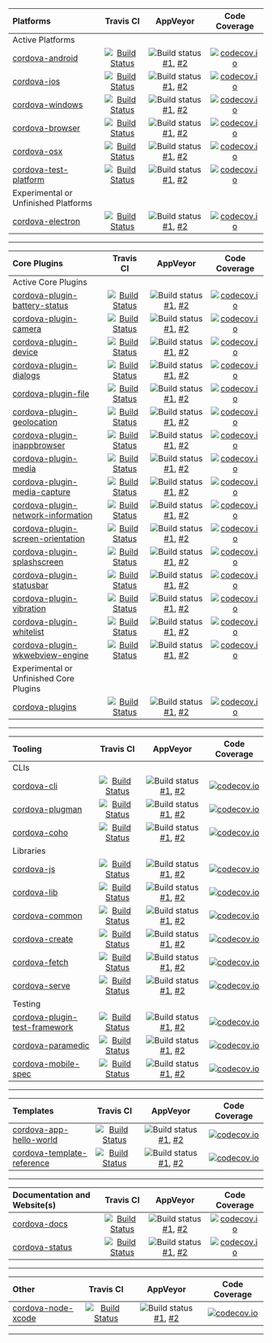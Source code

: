<!-- This markdown was generated with http://cordova.betamo.de/cordova-status_markdown.php -->

| Platforms | Travis CI | AppVeyor | Code Coverage |
| :--- | :---: | :---: | :---: |
| Active Platforms |  |  |  |
| [cordova-android](https://github.com/apache/cordova-android) | [![Build Status](https://travis-ci.org/apache/cordova-android.svg?branch=master)](https://travis-ci.org/apache/cordova-android) | ![Build status](https://ci.appveyor.com/api/projects/status/github/apache/cordova-android?branch=master&svg=true) [#1](https://ci.appveyor.com/project/ApacheSoftwareFoundation/cordova-android/branch/master), [#2](https://ci.appveyor.com/project/Humbedooh/cordova-android/branch/master) | [![codecov.io](https://codecov.io/github/apache/cordova-android/coverage.svg?branch=master)](https://codecov.io/github/apache/cordova-android?branch=master) |
| [cordova-ios](https://github.com/apache/cordova-ios) | [![Build Status](https://travis-ci.org/apache/cordova-ios.svg?branch=master)](https://travis-ci.org/apache/cordova-ios) | ![Build status](https://ci.appveyor.com/api/projects/status/github/apache/cordova-ios?branch=master&svg=true) [#1](https://ci.appveyor.com/project/ApacheSoftwareFoundation/cordova-ios/branch/master), [#2](https://ci.appveyor.com/project/Humbedooh/cordova-ios/branch/master) | [![codecov.io](https://codecov.io/github/apache/cordova-ios/coverage.svg?branch=master)](https://codecov.io/github/apache/cordova-ios?branch=master) |
| [cordova-windows](https://github.com/apache/cordova-windows) | [![Build Status](https://travis-ci.org/apache/cordova-windows.svg?branch=master)](https://travis-ci.org/apache/cordova-windows) | ![Build status](https://ci.appveyor.com/api/projects/status/github/apache/cordova-windows?branch=master&svg=true) [#1](https://ci.appveyor.com/project/ApacheSoftwareFoundation/cordova-windows/branch/master), [#2](https://ci.appveyor.com/project/Humbedooh/cordova-windows/branch/master) | [![codecov.io](https://codecov.io/github/apache/cordova-windows/coverage.svg?branch=master)](https://codecov.io/github/apache/cordova-windows?branch=master) |
| [cordova-browser](https://github.com/apache/cordova-browser) | [![Build Status](https://travis-ci.org/apache/cordova-browser.svg?branch=master)](https://travis-ci.org/apache/cordova-browser) | ![Build status](https://ci.appveyor.com/api/projects/status/github/apache/cordova-browser?branch=master&svg=true) [#1](https://ci.appveyor.com/project/ApacheSoftwareFoundation/cordova-browser/branch/master), [#2](https://ci.appveyor.com/project/Humbedooh/cordova-browser/branch/master) | [![codecov.io](https://codecov.io/github/apache/cordova-browser/coverage.svg?branch=master)](https://codecov.io/github/apache/cordova-browser?branch=master) |
| [cordova-osx](https://github.com/apache/cordova-osx) | [![Build Status](https://travis-ci.org/apache/cordova-osx.svg?branch=master)](https://travis-ci.org/apache/cordova-osx) | ![Build status](https://ci.appveyor.com/api/projects/status/github/apache/cordova-osx?branch=master&svg=true) [#1](https://ci.appveyor.com/project/ApacheSoftwareFoundation/cordova-osx/branch/master), [#2](https://ci.appveyor.com/project/Humbedooh/cordova-osx/branch/master) | [![codecov.io](https://codecov.io/github/apache/cordova-osx/coverage.svg?branch=master)](https://codecov.io/github/apache/cordova-osx?branch=master) |
| [cordova-test-platform](https://github.com/apache/cordova-test-platform) | [![Build Status](https://travis-ci.org/apache/cordova-test-platform.svg?branch=master)](https://travis-ci.org/apache/cordova-test-platform) | ![Build status](https://ci.appveyor.com/api/projects/status/github/apache/cordova-test-platform?branch=master&svg=true) [#1](https://ci.appveyor.com/project/ApacheSoftwareFoundation/cordova-test-platform/branch/master), [#2](https://ci.appveyor.com/project/Humbedooh/cordova-test-platform/branch/master) | [![codecov.io](https://codecov.io/github/apache/cordova-test-platform/coverage.svg?branch=master)](https://codecov.io/github/apache/cordova-test-platform?branch=master) |
| Experimental or Unfinished Platforms |  |  |  |
| [cordova-electron](https://github.com/apache/cordova-electron) | [![Build Status](https://travis-ci.org/apache/cordova-electron.svg?branch=master)](https://travis-ci.org/apache/cordova-electron) | ![Build status](https://ci.appveyor.com/api/projects/status/github/apache/cordova-electron?branch=master&svg=true) [#1](https://ci.appveyor.com/project/ApacheSoftwareFoundation/cordova-electron/branch/master), [#2](https://ci.appveyor.com/project/Humbedooh/cordova-electron/branch/master) | [![codecov.io](https://codecov.io/github/apache/cordova-electron/coverage.svg?branch=master)](https://codecov.io/github/apache/cordova-electron?branch=master) |

<hr>

| Core Plugins | Travis CI | AppVeyor | Code Coverage |
| :--- | :---: | :---: | :---: |
| Active Core Plugins |  |  |  |
| [cordova-plugin-battery-status](https://github.com/apache/cordova-plugin-battery-status) | [![Build Status](https://travis-ci.org/apache/cordova-plugin-battery-status.svg?branch=master)](https://travis-ci.org/apache/cordova-plugin-battery-status) | ![Build status](https://ci.appveyor.com/api/projects/status/github/apache/cordova-plugin-battery-status?branch=master&svg=true) [#1](https://ci.appveyor.com/project/ApacheSoftwareFoundation/cordova-plugin-battery-status/branch/master), [#2](https://ci.appveyor.com/project/Humbedooh/cordova-plugin-battery-status/branch/master) | [![codecov.io](https://codecov.io/github/apache/cordova-plugin-battery-status/coverage.svg?branch=master)](https://codecov.io/github/apache/cordova-plugin-battery-status?branch=master) |
| [cordova-plugin-camera](https://github.com/apache/cordova-plugin-camera) | [![Build Status](https://travis-ci.org/apache/cordova-plugin-camera.svg?branch=master)](https://travis-ci.org/apache/cordova-plugin-camera) | ![Build status](https://ci.appveyor.com/api/projects/status/github/apache/cordova-plugin-camera?branch=master&svg=true) [#1](https://ci.appveyor.com/project/ApacheSoftwareFoundation/cordova-plugin-camera/branch/master), [#2](https://ci.appveyor.com/project/Humbedooh/cordova-plugin-camera/branch/master) | [![codecov.io](https://codecov.io/github/apache/cordova-plugin-camera/coverage.svg?branch=master)](https://codecov.io/github/apache/cordova-plugin-camera?branch=master) |
| [cordova-plugin-device](https://github.com/apache/cordova-plugin-device) | [![Build Status](https://travis-ci.org/apache/cordova-plugin-device.svg?branch=master)](https://travis-ci.org/apache/cordova-plugin-device) | ![Build status](https://ci.appveyor.com/api/projects/status/github/apache/cordova-plugin-device?branch=master&svg=true) [#1](https://ci.appveyor.com/project/ApacheSoftwareFoundation/cordova-plugin-device/branch/master), [#2](https://ci.appveyor.com/project/Humbedooh/cordova-plugin-device/branch/master) | [![codecov.io](https://codecov.io/github/apache/cordova-plugin-device/coverage.svg?branch=master)](https://codecov.io/github/apache/cordova-plugin-device?branch=master) |
| [cordova-plugin-dialogs](https://github.com/apache/cordova-plugin-dialogs) | [![Build Status](https://travis-ci.org/apache/cordova-plugin-dialogs.svg?branch=master)](https://travis-ci.org/apache/cordova-plugin-dialogs) | ![Build status](https://ci.appveyor.com/api/projects/status/github/apache/cordova-plugin-dialogs?branch=master&svg=true) [#1](https://ci.appveyor.com/project/ApacheSoftwareFoundation/cordova-plugin-dialogs/branch/master), [#2](https://ci.appveyor.com/project/Humbedooh/cordova-plugin-dialogs/branch/master) | [![codecov.io](https://codecov.io/github/apache/cordova-plugin-dialogs/coverage.svg?branch=master)](https://codecov.io/github/apache/cordova-plugin-dialogs?branch=master) |
| [cordova-plugin-file](https://github.com/apache/cordova-plugin-file) | [![Build Status](https://travis-ci.org/apache/cordova-plugin-file.svg?branch=master)](https://travis-ci.org/apache/cordova-plugin-file) | ![Build status](https://ci.appveyor.com/api/projects/status/github/apache/cordova-plugin-file?branch=master&svg=true) [#1](https://ci.appveyor.com/project/ApacheSoftwareFoundation/cordova-plugin-file/branch/master), [#2](https://ci.appveyor.com/project/Humbedooh/cordova-plugin-file/branch/master) | [![codecov.io](https://codecov.io/github/apache/cordova-plugin-file/coverage.svg?branch=master)](https://codecov.io/github/apache/cordova-plugin-file?branch=master) |
| [cordova-plugin-geolocation](https://github.com/apache/cordova-plugin-geolocation) | [![Build Status](https://travis-ci.org/apache/cordova-plugin-geolocation.svg?branch=master)](https://travis-ci.org/apache/cordova-plugin-geolocation) | ![Build status](https://ci.appveyor.com/api/projects/status/github/apache/cordova-plugin-geolocation?branch=master&svg=true) [#1](https://ci.appveyor.com/project/ApacheSoftwareFoundation/cordova-plugin-geolocation/branch/master), [#2](https://ci.appveyor.com/project/Humbedooh/cordova-plugin-geolocation/branch/master) | [![codecov.io](https://codecov.io/github/apache/cordova-plugin-geolocation/coverage.svg?branch=master)](https://codecov.io/github/apache/cordova-plugin-geolocation?branch=master) |
| [cordova-plugin-inappbrowser](https://github.com/apache/cordova-plugin-inappbrowser) | [![Build Status](https://travis-ci.org/apache/cordova-plugin-inappbrowser.svg?branch=master)](https://travis-ci.org/apache/cordova-plugin-inappbrowser) | ![Build status](https://ci.appveyor.com/api/projects/status/github/apache/cordova-plugin-inappbrowser?branch=master&svg=true) [#1](https://ci.appveyor.com/project/ApacheSoftwareFoundation/cordova-plugin-inappbrowser/branch/master), [#2](https://ci.appveyor.com/project/Humbedooh/cordova-plugin-inappbrowser/branch/master) | [![codecov.io](https://codecov.io/github/apache/cordova-plugin-inappbrowser/coverage.svg?branch=master)](https://codecov.io/github/apache/cordova-plugin-inappbrowser?branch=master) |
| [cordova-plugin-media](https://github.com/apache/cordova-plugin-media) | [![Build Status](https://travis-ci.org/apache/cordova-plugin-media.svg?branch=master)](https://travis-ci.org/apache/cordova-plugin-media) | ![Build status](https://ci.appveyor.com/api/projects/status/github/apache/cordova-plugin-media?branch=master&svg=true) [#1](https://ci.appveyor.com/project/ApacheSoftwareFoundation/cordova-plugin-media/branch/master), [#2](https://ci.appveyor.com/project/Humbedooh/cordova-plugin-media/branch/master) | [![codecov.io](https://codecov.io/github/apache/cordova-plugin-media/coverage.svg?branch=master)](https://codecov.io/github/apache/cordova-plugin-media?branch=master) |
| [cordova-plugin-media-capture](https://github.com/apache/cordova-plugin-media-capture) | [![Build Status](https://travis-ci.org/apache/cordova-plugin-media-capture.svg?branch=master)](https://travis-ci.org/apache/cordova-plugin-media-capture) | ![Build status](https://ci.appveyor.com/api/projects/status/github/apache/cordova-plugin-media-capture?branch=master&svg=true) [#1](https://ci.appveyor.com/project/ApacheSoftwareFoundation/cordova-plugin-media-capture/branch/master), [#2](https://ci.appveyor.com/project/Humbedooh/cordova-plugin-media-capture/branch/master) | [![codecov.io](https://codecov.io/github/apache/cordova-plugin-media-capture/coverage.svg?branch=master)](https://codecov.io/github/apache/cordova-plugin-media-capture?branch=master) |
| [cordova-plugin-network-information](https://github.com/apache/cordova-plugin-network-information) | [![Build Status](https://travis-ci.org/apache/cordova-plugin-network-information.svg?branch=master)](https://travis-ci.org/apache/cordova-plugin-network-information) | ![Build status](https://ci.appveyor.com/api/projects/status/github/apache/cordova-plugin-network-information?branch=master&svg=true) [#1](https://ci.appveyor.com/project/ApacheSoftwareFoundation/cordova-plugin-network-information/branch/master), [#2](https://ci.appveyor.com/project/Humbedooh/cordova-plugin-network-information/branch/master) | [![codecov.io](https://codecov.io/github/apache/cordova-plugin-network-information/coverage.svg?branch=master)](https://codecov.io/github/apache/cordova-plugin-network-information?branch=master) |
| [cordova-plugin-screen-orientation](https://github.com/apache/cordova-plugin-screen-orientation) | [![Build Status](https://travis-ci.org/apache/cordova-plugin-screen-orientation.svg?branch=master)](https://travis-ci.org/apache/cordova-plugin-screen-orientation) | ![Build status](https://ci.appveyor.com/api/projects/status/github/apache/cordova-plugin-screen-orientation?branch=master&svg=true) [#1](https://ci.appveyor.com/project/ApacheSoftwareFoundation/cordova-plugin-screen-orientation/branch/master), [#2](https://ci.appveyor.com/project/Humbedooh/cordova-plugin-screen-orientation/branch/master) | [![codecov.io](https://codecov.io/github/apache/cordova-plugin-screen-orientation/coverage.svg?branch=master)](https://codecov.io/github/apache/cordova-plugin-screen-orientation?branch=master) |
| [cordova-plugin-splashscreen](https://github.com/apache/cordova-plugin-splashscreen) | [![Build Status](https://travis-ci.org/apache/cordova-plugin-splashscreen.svg?branch=master)](https://travis-ci.org/apache/cordova-plugin-splashscreen) | ![Build status](https://ci.appveyor.com/api/projects/status/github/apache/cordova-plugin-splashscreen?branch=master&svg=true) [#1](https://ci.appveyor.com/project/ApacheSoftwareFoundation/cordova-plugin-splashscreen/branch/master), [#2](https://ci.appveyor.com/project/Humbedooh/cordova-plugin-splashscreen/branch/master) | [![codecov.io](https://codecov.io/github/apache/cordova-plugin-splashscreen/coverage.svg?branch=master)](https://codecov.io/github/apache/cordova-plugin-splashscreen?branch=master) |
| [cordova-plugin-statusbar](https://github.com/apache/cordova-plugin-statusbar) | [![Build Status](https://travis-ci.org/apache/cordova-plugin-statusbar.svg?branch=master)](https://travis-ci.org/apache/cordova-plugin-statusbar) | ![Build status](https://ci.appveyor.com/api/projects/status/github/apache/cordova-plugin-statusbar?branch=master&svg=true) [#1](https://ci.appveyor.com/project/ApacheSoftwareFoundation/cordova-plugin-statusbar/branch/master), [#2](https://ci.appveyor.com/project/Humbedooh/cordova-plugin-statusbar/branch/master) | [![codecov.io](https://codecov.io/github/apache/cordova-plugin-statusbar/coverage.svg?branch=master)](https://codecov.io/github/apache/cordova-plugin-statusbar?branch=master) |
| [cordova-plugin-vibration](https://github.com/apache/cordova-plugin-vibration) | [![Build Status](https://travis-ci.org/apache/cordova-plugin-vibration.svg?branch=master)](https://travis-ci.org/apache/cordova-plugin-vibration) | ![Build status](https://ci.appveyor.com/api/projects/status/github/apache/cordova-plugin-vibration?branch=master&svg=true) [#1](https://ci.appveyor.com/project/ApacheSoftwareFoundation/cordova-plugin-vibration/branch/master), [#2](https://ci.appveyor.com/project/Humbedooh/cordova-plugin-vibration/branch/master) | [![codecov.io](https://codecov.io/github/apache/cordova-plugin-vibration/coverage.svg?branch=master)](https://codecov.io/github/apache/cordova-plugin-vibration?branch=master) |
| [cordova-plugin-whitelist](https://github.com/apache/cordova-plugin-whitelist) | [![Build Status](https://travis-ci.org/apache/cordova-plugin-whitelist.svg?branch=master)](https://travis-ci.org/apache/cordova-plugin-whitelist) | ![Build status](https://ci.appveyor.com/api/projects/status/github/apache/cordova-plugin-whitelist?branch=master&svg=true) [#1](https://ci.appveyor.com/project/ApacheSoftwareFoundation/cordova-plugin-whitelist/branch/master), [#2](https://ci.appveyor.com/project/Humbedooh/cordova-plugin-whitelist/branch/master) | [![codecov.io](https://codecov.io/github/apache/cordova-plugin-whitelist/coverage.svg?branch=master)](https://codecov.io/github/apache/cordova-plugin-whitelist?branch=master) |
| [cordova-plugin-wkwebview-engine](https://github.com/apache/cordova-plugin-wkwebview-engine) | [![Build Status](https://travis-ci.org/apache/cordova-plugin-wkwebview-engine.svg?branch=master)](https://travis-ci.org/apache/cordova-plugin-wkwebview-engine) | ![Build status](https://ci.appveyor.com/api/projects/status/github/apache/cordova-plugin-wkwebview-engine?branch=master&svg=true) [#1](https://ci.appveyor.com/project/ApacheSoftwareFoundation/cordova-plugin-wkwebview-engine/branch/master), [#2](https://ci.appveyor.com/project/Humbedooh/cordova-plugin-wkwebview-engine/branch/master) | [![codecov.io](https://codecov.io/github/apache/cordova-plugin-wkwebview-engine/coverage.svg?branch=master)](https://codecov.io/github/apache/cordova-plugin-wkwebview-engine?branch=master) |
| Experimental or Unfinished Core Plugins |  |  |  |
| [cordova-plugins](https://github.com/apache/cordova-plugins) | [![Build Status](https://travis-ci.org/apache/cordova-plugins.svg?branch=master)](https://travis-ci.org/apache/cordova-plugins) | ![Build status](https://ci.appveyor.com/api/projects/status/github/apache/cordova-plugins?branch=master&svg=true) [#1](https://ci.appveyor.com/project/ApacheSoftwareFoundation/cordova-plugins/branch/master), [#2](https://ci.appveyor.com/project/Humbedooh/cordova-plugins/branch/master) | [![codecov.io](https://codecov.io/github/apache/cordova-plugins/coverage.svg?branch=master)](https://codecov.io/github/apache/cordova-plugins?branch=master) |

<hr>

| Tooling | Travis CI | AppVeyor | Code Coverage |
| :--- | :---: | :---: | :---: |
| CLIs |  |  |  |
| [cordova-cli](https://github.com/apache/cordova-cli) | [![Build Status](https://travis-ci.org/apache/cordova-cli.svg?branch=master)](https://travis-ci.org/apache/cordova-cli) | ![Build status](https://ci.appveyor.com/api/projects/status/github/apache/cordova-cli?branch=master&svg=true) [#1](https://ci.appveyor.com/project/ApacheSoftwareFoundation/cordova-cli/branch/master), [#2](https://ci.appveyor.com/project/Humbedooh/cordova-cli/branch/master) | [![codecov.io](https://codecov.io/github/apache/cordova-cli/coverage.svg?branch=master)](https://codecov.io/github/apache/cordova-cli?branch=master) |
| [cordova-plugman](https://github.com/apache/cordova-plugman) | [![Build Status](https://travis-ci.org/apache/cordova-plugman.svg?branch=master)](https://travis-ci.org/apache/cordova-plugman) | ![Build status](https://ci.appveyor.com/api/projects/status/github/apache/cordova-plugman?branch=master&svg=true) [#1](https://ci.appveyor.com/project/ApacheSoftwareFoundation/cordova-plugman/branch/master), [#2](https://ci.appveyor.com/project/Humbedooh/cordova-plugman/branch/master) | [![codecov.io](https://codecov.io/github/apache/cordova-plugman/coverage.svg?branch=master)](https://codecov.io/github/apache/cordova-plugman?branch=master) |
| [cordova-coho](https://github.com/apache/cordova-coho) | [![Build Status](https://travis-ci.org/apache/cordova-coho.svg?branch=master)](https://travis-ci.org/apache/cordova-coho) | ![Build status](https://ci.appveyor.com/api/projects/status/github/apache/cordova-coho?branch=master&svg=true) [#1](https://ci.appveyor.com/project/ApacheSoftwareFoundation/cordova-coho/branch/master), [#2](https://ci.appveyor.com/project/Humbedooh/cordova-coho/branch/master) | [![codecov.io](https://codecov.io/github/apache/cordova-coho/coverage.svg?branch=master)](https://codecov.io/github/apache/cordova-coho?branch=master) |
| Libraries |  |  |  |
| [cordova-js](https://github.com/apache/cordova-js) | [![Build Status](https://travis-ci.org/apache/cordova-js.svg?branch=master)](https://travis-ci.org/apache/cordova-js) | ![Build status](https://ci.appveyor.com/api/projects/status/github/apache/cordova-js?branch=master&svg=true) [#1](https://ci.appveyor.com/project/ApacheSoftwareFoundation/cordova-js/branch/master), [#2](https://ci.appveyor.com/project/Humbedooh/cordova-js/branch/master) | [![codecov.io](https://codecov.io/github/apache/cordova-js/coverage.svg?branch=master)](https://codecov.io/github/apache/cordova-js?branch=master) |
| [cordova-lib](https://github.com/apache/cordova-lib) | [![Build Status](https://travis-ci.org/apache/cordova-lib.svg?branch=master)](https://travis-ci.org/apache/cordova-lib) | ![Build status](https://ci.appveyor.com/api/projects/status/github/apache/cordova-lib?branch=master&svg=true) [#1](https://ci.appveyor.com/project/ApacheSoftwareFoundation/cordova-lib/branch/master), [#2](https://ci.appveyor.com/project/Humbedooh/cordova-lib/branch/master) | [![codecov.io](https://codecov.io/github/apache/cordova-lib/coverage.svg?branch=master)](https://codecov.io/github/apache/cordova-lib?branch=master) |
| [cordova-common](https://github.com/apache/cordova-common) | [![Build Status](https://travis-ci.org/apache/cordova-common.svg?branch=master)](https://travis-ci.org/apache/cordova-common) | ![Build status](https://ci.appveyor.com/api/projects/status/github/apache/cordova-common?branch=master&svg=true) [#1](https://ci.appveyor.com/project/ApacheSoftwareFoundation/cordova-common/branch/master), [#2](https://ci.appveyor.com/project/Humbedooh/cordova-common/branch/master) | [![codecov.io](https://codecov.io/github/apache/cordova-common/coverage.svg?branch=master)](https://codecov.io/github/apache/cordova-common?branch=master) |
| [cordova-create](https://github.com/apache/cordova-create) | [![Build Status](https://travis-ci.org/apache/cordova-create.svg?branch=master)](https://travis-ci.org/apache/cordova-create) | ![Build status](https://ci.appveyor.com/api/projects/status/github/apache/cordova-create?branch=master&svg=true) [#1](https://ci.appveyor.com/project/ApacheSoftwareFoundation/cordova-create/branch/master), [#2](https://ci.appveyor.com/project/Humbedooh/cordova-create/branch/master) | [![codecov.io](https://codecov.io/github/apache/cordova-create/coverage.svg?branch=master)](https://codecov.io/github/apache/cordova-create?branch=master) |
| [cordova-fetch](https://github.com/apache/cordova-fetch) | [![Build Status](https://travis-ci.org/apache/cordova-fetch.svg?branch=master)](https://travis-ci.org/apache/cordova-fetch) | ![Build status](https://ci.appveyor.com/api/projects/status/github/apache/cordova-fetch?branch=master&svg=true) [#1](https://ci.appveyor.com/project/ApacheSoftwareFoundation/cordova-fetch/branch/master), [#2](https://ci.appveyor.com/project/Humbedooh/cordova-fetch/branch/master) | [![codecov.io](https://codecov.io/github/apache/cordova-fetch/coverage.svg?branch=master)](https://codecov.io/github/apache/cordova-fetch?branch=master) |
| [cordova-serve](https://github.com/apache/cordova-serve) | [![Build Status](https://travis-ci.org/apache/cordova-serve.svg?branch=master)](https://travis-ci.org/apache/cordova-serve) | ![Build status](https://ci.appveyor.com/api/projects/status/github/apache/cordova-serve?branch=master&svg=true) [#1](https://ci.appveyor.com/project/ApacheSoftwareFoundation/cordova-serve/branch/master), [#2](https://ci.appveyor.com/project/Humbedooh/cordova-serve/branch/master) | [![codecov.io](https://codecov.io/github/apache/cordova-serve/coverage.svg?branch=master)](https://codecov.io/github/apache/cordova-serve?branch=master) |
| Testing |  |  |  |
| [cordova-plugin-test-framework](https://github.com/apache/cordova-plugin-test-framework) | [![Build Status](https://travis-ci.org/apache/cordova-plugin-test-framework.svg?branch=master)](https://travis-ci.org/apache/cordova-plugin-test-framework) | ![Build status](https://ci.appveyor.com/api/projects/status/github/apache/cordova-plugin-test-framework?branch=master&svg=true) [#1](https://ci.appveyor.com/project/ApacheSoftwareFoundation/cordova-plugin-test-framework/branch/master), [#2](https://ci.appveyor.com/project/Humbedooh/cordova-plugin-test-framework/branch/master) | [![codecov.io](https://codecov.io/github/apache/cordova-plugin-test-framework/coverage.svg?branch=master)](https://codecov.io/github/apache/cordova-plugin-test-framework?branch=master) |
| [cordova-paramedic](https://github.com/apache/cordova-paramedic) | [![Build Status](https://travis-ci.org/apache/cordova-paramedic.svg?branch=master)](https://travis-ci.org/apache/cordova-paramedic) | ![Build status](https://ci.appveyor.com/api/projects/status/github/apache/cordova-paramedic?branch=master&svg=true) [#1](https://ci.appveyor.com/project/ApacheSoftwareFoundation/cordova-paramedic/branch/master), [#2](https://ci.appveyor.com/project/Humbedooh/cordova-paramedic/branch/master) | [![codecov.io](https://codecov.io/github/apache/cordova-paramedic/coverage.svg?branch=master)](https://codecov.io/github/apache/cordova-paramedic?branch=master) |
| [cordova-mobile-spec](https://github.com/apache/cordova-mobile-spec) | [![Build Status](https://travis-ci.org/apache/cordova-mobile-spec.svg?branch=master)](https://travis-ci.org/apache/cordova-mobile-spec) | ![Build status](https://ci.appveyor.com/api/projects/status/github/apache/cordova-mobile-spec?branch=master&svg=true) [#1](https://ci.appveyor.com/project/ApacheSoftwareFoundation/cordova-mobile-spec/branch/master), [#2](https://ci.appveyor.com/project/Humbedooh/cordova-mobile-spec/branch/master) | [![codecov.io](https://codecov.io/github/apache/cordova-mobile-spec/coverage.svg?branch=master)](https://codecov.io/github/apache/cordova-mobile-spec?branch=master) |

<hr>

| Templates | Travis CI | AppVeyor | Code Coverage |
| :--- | :---: | :---: | :---: |
| [cordova-app-hello-world](https://github.com/apache/cordova-app-hello-world) | [![Build Status](https://travis-ci.org/apache/cordova-app-hello-world.svg?branch=master)](https://travis-ci.org/apache/cordova-app-hello-world) | ![Build status](https://ci.appveyor.com/api/projects/status/github/apache/cordova-app-hello-world?branch=master&svg=true) [#1](https://ci.appveyor.com/project/ApacheSoftwareFoundation/cordova-app-hello-world/branch/master), [#2](https://ci.appveyor.com/project/Humbedooh/cordova-app-hello-world/branch/master) | [![codecov.io](https://codecov.io/github/apache/cordova-app-hello-world/coverage.svg?branch=master)](https://codecov.io/github/apache/cordova-app-hello-world?branch=master) |
| [cordova-template-reference](https://github.com/apache/cordova-template-reference) | [![Build Status](https://travis-ci.org/apache/cordova-template-reference.svg?branch=master)](https://travis-ci.org/apache/cordova-template-reference) | ![Build status](https://ci.appveyor.com/api/projects/status/github/apache/cordova-template-reference?branch=master&svg=true) [#1](https://ci.appveyor.com/project/ApacheSoftwareFoundation/cordova-template-reference/branch/master), [#2](https://ci.appveyor.com/project/Humbedooh/cordova-template-reference/branch/master) | [![codecov.io](https://codecov.io/github/apache/cordova-template-reference/coverage.svg?branch=master)](https://codecov.io/github/apache/cordova-template-reference?branch=master) |

<hr>

| Documentation and Website(s) | Travis CI | AppVeyor | Code Coverage |
| :--- | :---: | :---: | :---: |
| [cordova-docs](https://github.com/apache/cordova-docs) | [![Build Status](https://travis-ci.org/apache/cordova-docs.svg?branch=master)](https://travis-ci.org/apache/cordova-docs) | ![Build status](https://ci.appveyor.com/api/projects/status/github/apache/cordova-docs?branch=master&svg=true) [#1](https://ci.appveyor.com/project/ApacheSoftwareFoundation/cordova-docs/branch/master), [#2](https://ci.appveyor.com/project/Humbedooh/cordova-docs/branch/master) | [![codecov.io](https://codecov.io/github/apache/cordova-docs/coverage.svg?branch=master)](https://codecov.io/github/apache/cordova-docs?branch=master) |
| [cordova-status](https://github.com/apache/cordova-status) | [![Build Status](https://travis-ci.org/apache/cordova-status.svg?branch=master)](https://travis-ci.org/apache/cordova-status) | ![Build status](https://ci.appveyor.com/api/projects/status/github/apache/cordova-status?branch=master&svg=true) [#1](https://ci.appveyor.com/project/ApacheSoftwareFoundation/cordova-status/branch/master), [#2](https://ci.appveyor.com/project/Humbedooh/cordova-status/branch/master) | [![codecov.io](https://codecov.io/github/apache/cordova-status/coverage.svg?branch=master)](https://codecov.io/github/apache/cordova-status?branch=master) |

<hr>

| Other | Travis CI | AppVeyor | Code Coverage |
| :--- | :---: | :---: | :---: |
| [cordova-node-xcode](https://github.com/apache/cordova-node-xcode) | [![Build Status](https://travis-ci.org/apache/cordova-node-xcode.svg?branch=master)](https://travis-ci.org/apache/cordova-node-xcode) | ![Build status](https://ci.appveyor.com/api/projects/status/github/apache/cordova-node-xcode?branch=master&svg=true) [#1](https://ci.appveyor.com/project/ApacheSoftwareFoundation/cordova-node-xcode/branch/master), [#2](https://ci.appveyor.com/project/Humbedooh/cordova-node-xcode/branch/master) | [![codecov.io](https://codecov.io/github/apache/cordova-node-xcode/coverage.svg?branch=master)](https://codecov.io/github/apache/cordova-node-xcode?branch=master) |

<hr>

